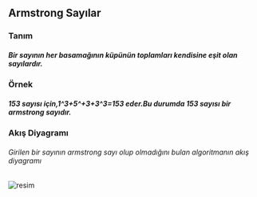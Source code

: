 ## Armstrong Sayılar


### Tanım
##### Bir sayının her basamağının küpünün toplamları kendisine eşit olan sayılardır.


### Örnek
##### 153 sayısı için,1^3+5^+3+3^3=153 eder.Bu durumda 153 sayısı bir armstrong sayıdır.




### Akış Diyagramı
###### Girilen bir sayının armstrong sayı olup olmadığını bulan algoritmanın akış diyagramı

![resim](https://user-images.githubusercontent.com/25087769/77671391-9d1f2e80-6f98-11ea-8ec4-482dc8af127e.png)



